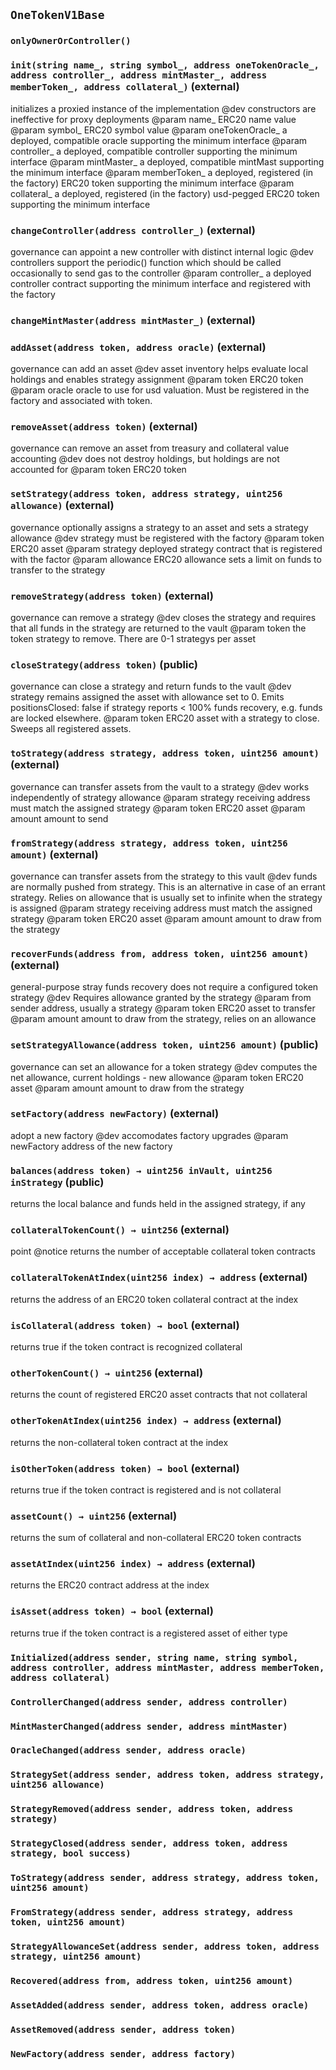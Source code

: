 ## `OneTokenV1Base`





### `onlyOwnerOrController()`






### `init(string name_, string symbol_, address oneTokenOracle_, address controller_, address mintMaster_, address memberToken_, address collateral_)` (external)

initializes a proxied instance of the implementation
     @dev constructors are ineffective for proxy deployments
     @param name_ ERC20 name value
     @param symbol_ ERC20 symbol value
     @param oneTokenOracle_ a deployed, compatible oracle supporting the minimum interface
     @param controller_ a deployed, compatible controller supporting the minimum interface
     @param mintMaster_ a deployed, compatible mintMast supporting the minimum interface
     @param memberToken_ a deployed, registered (in the factory) ERC20 token supporting the minimum interface
     @param collateral_ a deployed, registered (in the factory) usd-pegged ERC20 token supporting the minimum interface



### `changeController(address controller_)` (external)

governance can appoint a new controller with distinct internal logic
     @dev controllers support the periodic() function which should be called occasionally to send gas to the controller
     @param controller_ a deployed controller contract supporting the minimum interface and registered with the factory



### `changeMintMaster(address mintMaster_)` (external)





### `addAsset(address token, address oracle)` (external)

governance can add an asset
     @dev asset inventory helps evaluate local holdings and enables strategy assignment
     @param token ERC20 token
     @param oracle oracle to use for usd valuation. Must be registered in the factory and associated with token.



### `removeAsset(address token)` (external)

governance can remove an asset from treasury and collateral value accounting
     @dev does not destroy holdings, but holdings are not accounted for
     @param token ERC20 token



### `setStrategy(address token, address strategy, uint256 allowance)` (external)

governance optionally assigns a strategy to an asset and sets a strategy allowance
     @dev strategy must be registered with the factory
     @param token ERC20 asset
     @param strategy deployed strategy contract that is registered with the factor
     @param allowance ERC20 allowance sets a limit on funds to transfer to the strategy



### `removeStrategy(address token)` (external)

governance can remove a strategy
     @dev closes the strategy and requires that all funds in the strategy are returned to the vault
     @param token the token strategy to remove. There are 0-1 strategys per asset



### `closeStrategy(address token)` (public)

governance can close a strategy and return funds to the vault
     @dev strategy remains assigned the asset with allowance set to 0.
       Emits positionsClosed: false if strategy reports < 100% funds recovery, e.g. funds are locked elsewhere.
     @param token ERC20 asset with a strategy to close. Sweeps all registered assets.



### `toStrategy(address strategy, address token, uint256 amount)` (external)

governance can transfer assets from the vault to a strategy
     @dev works independently of strategy allowance
     @param strategy receiving address must match the assigned strategy
     @param token ERC20 asset
     @param amount amount to send



### `fromStrategy(address strategy, address token, uint256 amount)` (external)

governance can transfer assets from the strategy to this vault
     @dev funds are normally pushed from strategy. This is an alternative in case of an errant strategy.
       Relies on allowance that is usually set to infinite when the strategy is assigned
     @param strategy receiving address must match the assigned strategy
     @param token ERC20 asset
     @param amount amount to draw from the strategy



### `recoverFunds(address from, address token, uint256 amount)` (external)

general-purpose stray funds recovery does not require a configured token strategy
     @dev Requires allowance granted by the strategy
     @param from sender address, usually a strategy
     @param token ERC20 asset to transfer
     @param amount amount to draw from the strategy, relies on an allowance



### `setStrategyAllowance(address token, uint256 amount)` (public)

governance can set an allowance for a token strategy
     @dev computes the net allowance, current holdings - new allowance
     @param token ERC20 asset
     @param amount amount to draw from the strategy



### `setFactory(address newFactory)` (external)

adopt a new factory
     @dev accomodates factory upgrades
     @param newFactory address of the new factory



### `balances(address token) → uint256 inVault, uint256 inStrategy` (public)

returns the local balance and funds held in the assigned strategy, if any



### `collateralTokenCount() → uint256` (external)

point
     @notice returns the number of acceptable collateral token contracts



### `collateralTokenAtIndex(uint256 index) → address` (external)

returns the address of an ERC20 token collateral contract at the index



### `isCollateral(address token) → bool` (external)

returns true if the token contract is recognized collateral



### `otherTokenCount() → uint256` (external)

returns the count of registered ERC20 asset contracts that not collateral



### `otherTokenAtIndex(uint256 index) → address` (external)

returns the non-collateral token contract at the index



### `isOtherToken(address token) → bool` (external)

returns true if the token contract is registered and is not collateral



### `assetCount() → uint256` (external)

returns the sum of collateral and non-collateral ERC20 token contracts



### `assetAtIndex(uint256 index) → address` (external)

returns the ERC20 contract address at the index



### `isAsset(address token) → bool` (external)

returns true if the token contract is a registered asset of either type




### `Initialized(address sender, string name, string symbol, address controller, address mintMaster, address memberToken, address collateral)`





### `ControllerChanged(address sender, address controller)`





### `MintMasterChanged(address sender, address mintMaster)`





### `OracleChanged(address sender, address oracle)`





### `StrategySet(address sender, address token, address strategy, uint256 allowance)`





### `StrategyRemoved(address sender, address token, address strategy)`





### `StrategyClosed(address sender, address token, address strategy, bool success)`





### `ToStrategy(address sender, address strategy, address token, uint256 amount)`





### `FromStrategy(address sender, address strategy, address token, uint256 amount)`





### `StrategyAllowanceSet(address sender, address token, address strategy, uint256 amount)`





### `Recovered(address from, address token, uint256 amount)`





### `AssetAdded(address sender, address token, address oracle)`





### `AssetRemoved(address sender, address token)`





### `NewFactory(address sender, address factory)`





